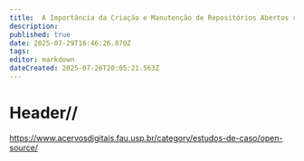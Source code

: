 ```yaml
---
title:  A Importância da Criação e Manutenção de Repositórios Abertos como Ambientes de Experimentação
description: 
published: true
date: 2025-07-29T16:46:26.870Z
tags: 
editor: markdown
dateCreated: 2025-07-26T20:05:21.563Z
---
```


# Header//




https://www.acervosdigitais.fau.usp.br/category/estudos-de-caso/open-source/